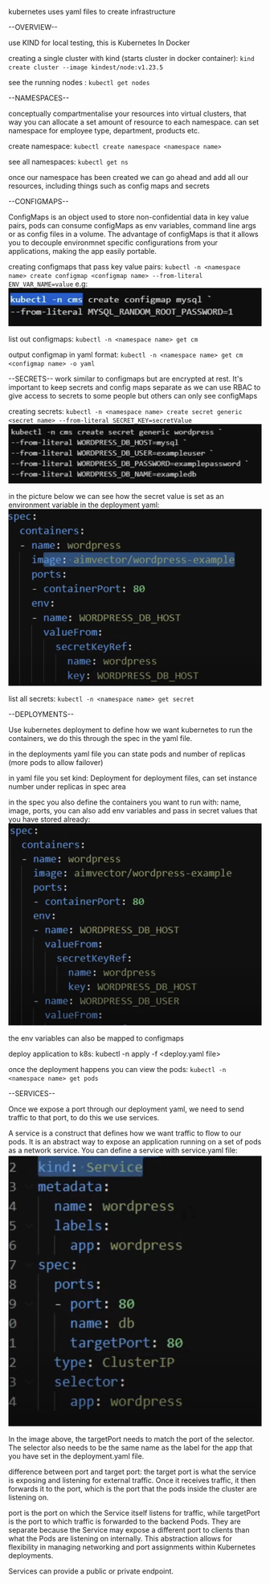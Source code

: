 kubernetes uses yaml files to create infrastructure

--OVERVIEW--

use KIND for local testing, this is Kubernetes In Docker

creating a single cluster with kind (starts cluster in docker container):
`kind create cluster --image kindest/node:v1.23.5`

see the running nodes :
`kubectl get nodes`

--NAMESPACES--

conceptually compartmentalise your resources into virtual clusters, that way you can allocate a set amount of resource to each namespace. can set namespace for employee type, department, products etc.

create namespace:
`kubectl create namespace <namespace name>`

see all namespaces:
`kubectl get ns`

once our namespace has been created we can go ahead and add all our resources, including things such as config maps and secrets

--CONFIGMAPS--

ConfigMaps is an object used to store non-confidential data in key value pairs, pods can consume configMaps as env variables, command line args or as config files in a volume.
The advantage of configMaps is that it allows you to decouple environmnet specific configurations from your applications, making the app easily portable.

creating configmaps that pass key value pairs:
`kubectl -n <namespace name> create configmap <configmap name> --from-literal ENV_VAR_NAME=value`
e.g:
![alt text](image-1.png)

list out configmaps:
`kubectl -n <namespace name> get cm`

output configmap in yaml format:
`kubectl -n <namespace name> get cm <configmap name> -o yaml`

--SECRETS--
work similar to configmaps but are encrypted at rest.
It's important to keep secrets and config maps separate as we can use RBAC to give access to secrets to some people but others can only see configMaps

creating secrets:
`kubectl -n <namespace name> create secret generic <secret name> --from-literal SECRET_KEY=secretValue`
![alt text](image-2.png)

in the picture below we can see how the secret value is set as an environment variable in the deployment yaml:
![alt text](image-3.png)

list all secrets:
`kubectl -n <namespace name> get secret`

--DEPLOYMENTS--

Use kubernetes deployment to define how we want kubernetes to run the containers, we do this through the spec in the yaml file.

in the deployments yaml file you can state pods and number of replicas (more pods to allow failover)

in yaml file you set kind: Deployment for deployment files,
can set instance number under replicas in spec area

in the spec you also define the containers you want to run with:
name, image, ports, you can also add env variables and pass in secret values that you have stored already:
![alt text](image.png)

the env variables can also be mapped to configmaps

deploy application to k8s:
kubectl -n <namespace name> apply -f <deploy.yaml file>

once the deployment happens you can view the pods:
`kubectl -n <namespace name> get pods`

--SERVICES--

Once we expose a port through our deployment yaml, we need to send traffic to that port, to do this we use services.

A service is a construct that defines how we want traffic to flow to our pods. It is an abstract way to expose an application running on a set of pods as a network service. You can define a service with service.yaml file:
![alt text](image-4.png)

In the image above, the targetPort needs to match the port of the selector. The selector also needs to be the same name as the label for the app that you have set in the deployment.yaml file.

difference between port and target port:
the target port is what the service is exposing and listening for external traffic. Once it receives traffic, it then forwards it to the port, which is the port that the pods inside the cluster are listening on.

port is the port on which the Service itself listens for traffic, while targetPort is the port to which traffic is forwarded to the backend Pods. They are separate because the Service may expose a different port to clients than what the Pods are listening on internally. This abstraction allows for flexibility in managing networking and port assignments within Kubernetes deployments.

Services can provide a public or private endpoint.

